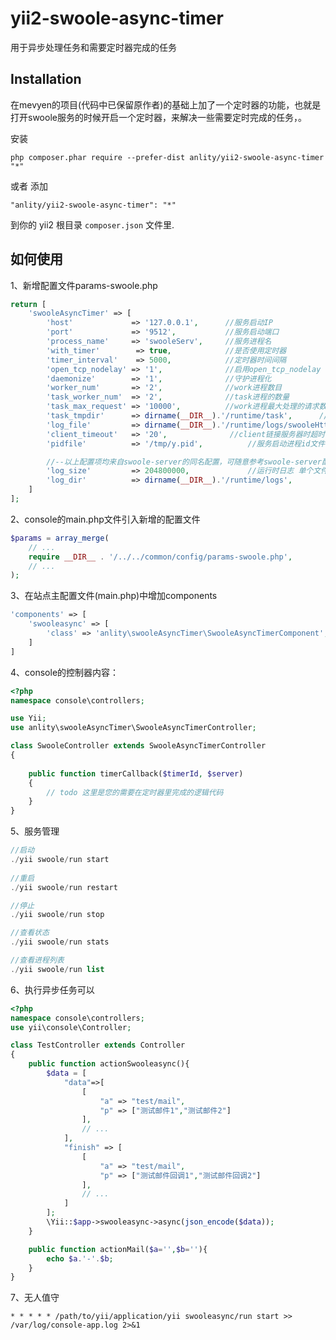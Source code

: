 yii2-swoole-async-timer
=======================
用于异步处理任务和需要定时器完成的任务

Installation
------------

在mevyen的项目(代码中已保留原作者)的基础上加了一个定时器的功能，也就是打开swoole服务的时候开启一个定时器，来解决一些需要定时完成的任务，。

安装

```
php composer.phar require --prefer-dist anlity/yii2-swoole-async-timer "*"
```

或者 添加

```
"anlity/yii2-swoole-async-timer": "*"
```

到你的 yii2 根目录 `composer.json` 文件里.


如何使用
-----

1、新增配置文件params-swoole.php

```php
return [
    'swooleAsyncTimer' => [
        'host'             => '127.0.0.1', 		//服务启动IP
        'port'             => '9512',      		//服务启动端口
        'process_name'     => 'swooleServ',		//服务进程名
        'with_timer'        => true,            //是否使用定时器
        'timer_interval'    => 5000,            //定时器时间间隔
        'open_tcp_nodelay' => '1',         		//启用open_tcp_nodelay
        'daemonize'        => '1',				//守护进程化
        'worker_num'       => '2',				//work进程数目
        'task_worker_num'  => '2',				//task进程的数量
        'task_max_request' => '10000',			//work进程最大处理的请求数
        'task_tmpdir'      => dirname(__DIR__).'/runtime/task',		 //设置task的数据临时目录
        'log_file'         => dirname(__DIR__).'/runtime/logs/swooleHttp.log', //指定swoole错误日志文件
        'client_timeout'   => '20',				 //client链接服务器时超时时间(s)
        'pidfile'          => '/tmp/y.pid', 		 //服务启动进程id文件保存位置

        //--以上配置项均来自swoole-server的同名配置，可随意参考swoole-server配置说明自主增删--
        'log_size'         => 204800000, 			 //运行时日志 单个文件大小
        'log_dir'          => dirname(__DIR__).'/runtime/logs',			 //运行时日志 存放目录
    ]
];
```

2、console的main.php文件引入新增的配置文件
```php
$params = array_merge(
    // ...
    require __DIR__ . '/../../common/config/params-swoole.php',
    // ...
);
```

3、在站点主配置文件(main.php)中增加components
```php
'components' => [
    'swooleasync' => [
        'class' => 'anlity\swooleAsyncTimer\SwooleAsyncTimerComponent',
    ]
]
```

4、console的控制器内容：
```php
<?php
namespace console\controllers;

use Yii;
use anlity\swooleAsyncTimer\SwooleAsyncTimerController;

class SwooleController extends SwooleAsyncTimerController
{
    
    public function timerCallback($timerId, $server)
    {
        // todo 这里是您的需要在定时器里完成的逻辑代码
    }
}
```

5、服务管理
```php
//启动
./yii swoole/run start
 
//重启
./yii swoole/run restart

//停止
./yii swoole/run stop

//查看状态
./yii swoole/run stats

//查看进程列表
./yii swoole/run list
```

6、执行异步任务可以
````php
<?php
namespace console\controllers;
use yii\console\Controller;

class TestController extends Controller 
{  
	public function actionSwooleasync(){
		$data = [
			"data"=>[
				[
					"a" => "test/mail",
					"p" => ["测试邮件1","测试邮件2"]
				],
				// ...
			],
			"finish" => [
				[
					"a" => "test/mail",
					"p" => ["测试邮件回调1","测试邮件回调2"]
				],
				// ...
			]
		];
		\Yii::$app->swooleasync->async(json_encode($data));
	}

	public function actionMail($a='',$b=''){
		echo $a.'-'.$b;
	}  
}
````

7、无人值守
````shell
* * * * * /path/to/yii/application/yii swooleasync/run start >> /var/log/console-app.log 2>&1
````